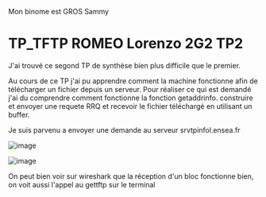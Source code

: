 Mon binome est GROS Sammy

# TP_TFTP ROMEO Lorenzo 2G2 TP2

J'ai trouvé ce segond TP de synthèse bien plus difficile que le premier.

Au cours de ce TP j'ai pu apprendre comment la machine fonctionne afin de télécharger un fichier depuis un serveur. Pour réaliser ce qui est demandé j'ai du comprendre comment fonctionne la fonction getaddrinfo. construire et envoyer une requete RRQ et recevoir le fichier téléchargé en utilisant un buffer.

Je suis parvenu a envoyer une demande au serveur srvtpinfol.ensea.fr

![image](https://github.com/user-attachments/assets/eb157863-0030-40aa-a75c-aca21efeec85)

![image](https://github.com/user-attachments/assets/08fa2aaf-dc59-4576-b77d-a38287c30764)

On peut bien voir sur wireshark que la réception d'un bloc fonctionne bien, on voit aussi l'appel au gettftp sur le terminal
